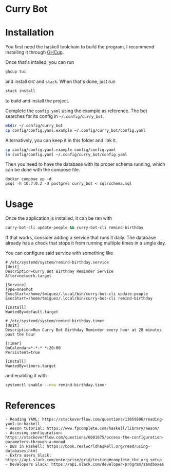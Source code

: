 # Curry Bot

# Installation

You first need the haskell toolchain to build the program, I recommend
installing it through [GHCup](https://www.haskell.org/ghcup/).

Once that's intalled, you can run

```bash
ghcup tui
```

and install `GHC` and `stack`. When that's done, just run

```bash
stack install
```

to build and install the project.

Complete the `config.yaml` using the example as reference. The bot searches for
its config in `~/.config/curry_bot`.

```bash
mkdir ~/.config/curry_bot
cp config/config.yaml.example ~/.config/curry_bot/config.yaml
```

Alternatively, you can keep it in this folder and link it.

```bash
cp config/config.yaml.example config/config.yaml
ln config/config.yaml ~/.config/curry_bot/config.yaml
```

Then you need to have the database with its proper schema running, which can be
done with the compose file.

```
docker compose up -d
psql -h 10.7.0.2 -U postgres curry_bot < sql/schema.sql
```

# Usage

Once the application is installed, it can be ran with

```bash
curry-bot-cli update-people && curry-bot-cli remind-birthday
```

If that works, consider adding a service that runs it daily. The database
already has a check that stops it from running multiple times in a single day.

You can configure said service with something like

```
# /etc/systemd/system/remind-birthday.service
[Unit]
Description=Curry Bot Birthday Reminder Service
After=network.target

[Service]
Type=oneshot
ExecStart=/home/tmiguez/.local/bin/curry-bot-cli update-people
ExecStart=/home/tmiguez/.local/bin/curry-bot-cli remind-birthday

[Install]
WantedBy=default.target
```

```
# /etc/systemd/system/remind-birthday.timer
[Unit]
Description=Run Curry Bot Birthday Reminder every hour at 20 minutes past the hour

[Timer]
OnCalendar=*-*-* *:20:00
Persistent=true

[Install]
WantedBy=timers.target
```

and enabling it with

```bash
systemctl enable --now remind-birthday.timer
```

# References
    - Reading YAML: https://stackoverflow.com/questions/13059806/reading-yaml-in-haskell
    - Aeson tutorial: https://www.fpcomplete.com/haskell/library/aeson/
    - Accesing configuration: https://stackoverflow.com/questions/6081075/access-the-configuration-parameters-through-a-monad
    - DBs in Haskell: https://book.realworldhaskell.org/read/using-databases.html
    - Extra users Slack: https://api.slack.com/enterprise/grid/testing#complete_the_org_setup
    - Developers Slack: https://api.slack.com/developer-program/sandboxes

